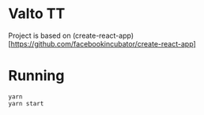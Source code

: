 # Valto TT

Project is based on (create-react-app)[https://github.com/facebookincubator/create-react-app]


# Running

```
yarn
yarn start
```

